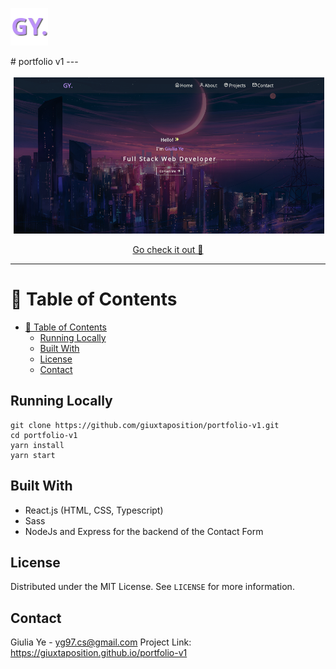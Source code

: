 <p align="left">
   <img src="./.github/images/logo.png" />
</p>
# portfolio v1
---
<p align="center">
   <img src="./.github/images/homepage.png" width="500"/>
</p>

<p align="center">
   <a href="https://giuxtaposition.com/portfolio-v1">Go check it out 🎉</a>
</p>

---

# :pushpin: Table of Contents

- [:pushpin: Table of Contents](#pushpin-table-of-contents)
  - [Running Locally](#running-locally)
  - [Built With](#built-with)
  - [License](#license)
  - [Contact](#contact)

## Running Locally

``` bin/bash
git clone https://github.com/giuxtaposition/portfolio-v1.git
cd portfolio-v1
yarn install
yarn start
```

## Built With

- React.js (HTML, CSS, Typescript)
- Sass
- NodeJs and Express for the backend of the Contact Form

## License

Distributed under the MIT License. See `LICENSE` for more information.

## Contact

Giulia Ye - yg97.cs@gmail.com
Project Link: https://giuxtaposition.github.io/portfolio-v1